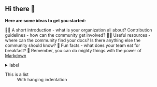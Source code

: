 ## Hi there 👋



**Here are some ideas to get you started:**

🙋‍♀️ A short introduction - what is your organization all about?
Contribution guidelines - how can the community get involved?
👩‍💻 Useful resources - where can the community find your docs? Is there anything else the community should know?
🍿 Fun facts - what does your team eat for breakfast?
🧙 Remember, you can do mighty things with the power of [Markdown](https://docs.github.com/github/writing-on-github/getting-started-with-writing-and-formatting-on-github/basic-writing-and-formatting-syntax)

<details>
  <summary>label</summary>
  ...goodies in here.
</details>

<dl>
  <dt>This is a list</dt>
  <dd>With hanging indentation</dd>
  <dd>
  <dd>
</dl>
